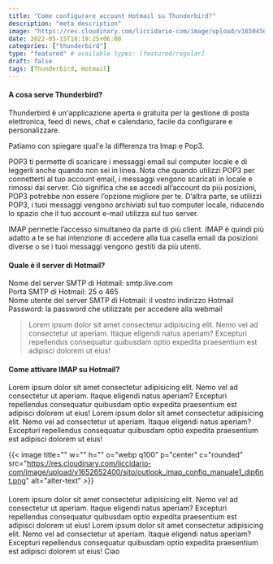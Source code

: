 ```yaml
---
title: "Come configurare account Hotmail su Thunderbird?"
description: "meta description"
image: "https://res.cloudinary.com/liccidario-com/image/upload/v1650456336/sito/mail_ayd9kj.jpg"
date: 2022-05-15T18:19:25+06:00
categories: ["thunderbird"]
type: "featured" # available types: [featured/regular]
draft: false
tags: [Thunderbird, Hotmail]
---
```



#### A cosa serve Thunderbird?
Thunderbird è un'applicazione aperta e gratuita per la gestione di posta elettronica, feed di news, chat e calendario, facile da configurare e personalizzare.

Patiamo con spiegare qual'e la differenza tra Imap e Pop3. 

POP3 ti permette di scaricare i messaggi email sul computer locale e di leggerli anche quando non sei in linea. Nota che quando utilizzi POP3 per connetterti al tuo account email, i messaggi vengono scaricati in locale e rimossi dai server. Ciò significa che se accedi all’account da più posizioni, POP3 potrebbe non essere l’opzione migliore per te. D’altra parte, se utilizzi POP3, i tuoi messaggi vengono archiviati sul tuo computer locale, riducendo lo spazio che il tuo account e-mail utilizza sul tuo server.

IMAP permette l’accesso simultaneo da parte di più client. IMAP è quindi più adatto a te se hai intenzione di accedere alla tua casella email da posizioni diverse o se i tuoi messaggi vengono gestiti da più utenti.


#### Quale è il server di Hotmail?
Nome del server SMTP di Hotmail: smtp.live.com <br>
Porta SMTP di Hotmail: 25 o 465<br>
Nome utente del server SMTP di Hotmail: il vostro indirizzo Hotmail<br>
Password: la password che utilizzate per accedere alla webmail<br>

> Lorem ipsum dolor sit amet consectetur adipisicing elit. Nemo vel ad consectetur ut aperiam. Itaque eligendi natus aperiam? Excepturi repellendus consequatur quibusdam optio expedita praesentium est adipisci dolorem ut eius!

#### Come attivare IMAP su Hotmail? 
Lorem ipsum dolor sit amet consectetur adipisicing elit. Nemo vel ad consectetur ut aperiam. Itaque eligendi natus aperiam? Excepturi repellendus consequatur quibusdam optio expedita praesentium est adipisci dolorem ut eius! Lorem ipsum dolor sit amet consectetur adipisicing elit. Nemo vel ad consectetur ut aperiam. Itaque eligendi natus aperiam? Excepturi repellendus consequatur quibusdam optio expedita praesentium est adipisci dolorem ut eius!

{{< image title="" w="" h="" o="webp q100" p="center" c="rounded" src="https://res.cloudinary.com/liccidario-com/image/upload/v1652652400/sito/outlook_imap_config_manuale1_dip6nt.png" alt="alter-text" >}}


#### 

Lorem ipsum dolor sit amet consectetur adipisicing elit. Nemo vel ad consectetur ut aperiam. Itaque eligendi natus aperiam? Excepturi repellendus consequatur quibusdam optio expedita praesentium est adipisci dolorem ut eius! Lorem ipsum dolor sit amet consectetur adipisicing elit. Nemo vel ad consectetur ut aperiam. Itaque eligendi natus aperiam? Excepturi repellendus consequatur quibusdam optio expedita praesentium est adipisci dolorem ut eius!
Ciao